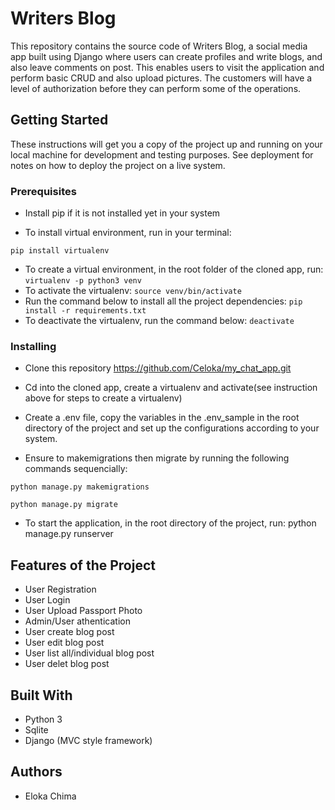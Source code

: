 # Writers Blog


This repository contains the source code of Writers Blog, a social media app built using Django where users can create profiles and write blogs, and also leave comments on post.
This enables users to visit the application and perform basic CRUD and also upload pictures.
The customers will have a level of authorization before they can perform some of the operations. 

## Getting Started
These instructions will get you a copy of the project up and running on your local machine for development and testing purposes. See deployment for notes on how to deploy the project on a live system.

### Prerequisites
- Install pip if it is not installed yet in your system

- To install virtual environment, run in your terminal:

`pip install virtualenv`
- To create a virtual environment, in the root folder of the cloned app, run:
`virtualenv -p python3 venv`
- To activate the virtualenv:
`source venv/bin/activate`
- Run the command below to install all the project dependencies:
`pip install -r requirements.txt`
- To deactivate the virtualenv, run the command below:
`deactivate`
### Installing
- Clone this repository
https://github.com/Celoka/my_chat_app.git

- Cd into the cloned app, create a virtualenv and activate(see instruction above for steps to create a virtualenv)

- Create a .env file, copy the variables in the .env_sample in the root directory of the project and set up the configurations according to your system.

- Ensure to makemigrations then migrate by running the following commands sequencially:

`python manage.py makemigrations`

`python manage.py migrate`

- To start the application, in the root directory of the project, run:
python manage.py runserver

## Features of the Project
- User Registration
- User Login
- User Upload Passport Photo
- Admin/User athentication
- User create blog post
- User edit blog post
- User list all/individual blog post
- User delet blog post

## Built With
- Python 3
- Sqlite
- Django (MVC style framework)

## Authors
- Eloka Chima

